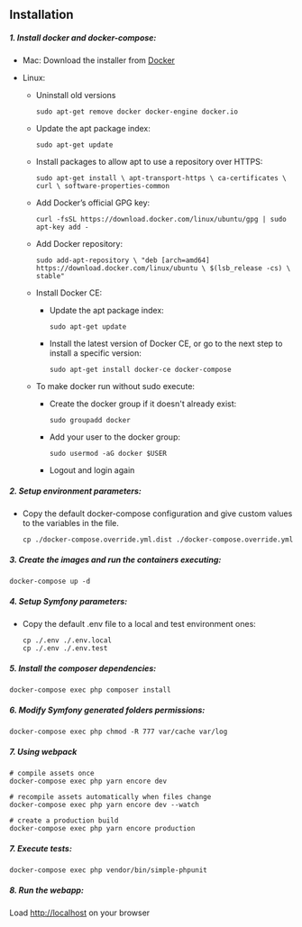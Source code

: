 ## Installation

##### 1. Install docker and docker-compose:

  - Mac: Download the installer from [Docker](https://store.docker.com/editions/community/docker-ce-desktop-mac)
   
  - Linux:
  
    - Uninstall old versions
    
        `sudo apt-get remove docker docker-engine docker.io`
        
    - Update the apt package index:
      
        `sudo apt-get update`
        
    - Install packages to allow apt to use a repository over HTTPS:
    
        `sudo apt-get install \
            apt-transport-https \
            ca-certificates \
            curl \
            software-properties-common`
          
    - Add Docker’s official GPG key:
      
        `curl -fsSL https://download.docker.com/linux/ubuntu/gpg | sudo apt-key add -`
        
    - Add Docker repository:
    
        `sudo add-apt-repository \
            "deb [arch=amd64] https://download.docker.com/linux/ubuntu \
            $(lsb_release -cs) \
            stable"`
            
    - Install Docker CE:
    
        - Update the apt package index:
        
            `sudo apt-get update`
            
        - Install the latest version of Docker CE, or go to the next step to install a specific version:
        
            `sudo apt-get install docker-ce docker-compose`
        
    - To make docker run without sudo execute:

        - Create the docker group if it doesn't already exist:
    
            `sudo groupadd docker`
        
        - Add your user to the docker group:
    
            `sudo usermod -aG docker $USER`
        
        - Logout and login again    

##### 2. Setup environment parameters:

  - Copy the default docker-compose configuration and give custom values to the variables in the file.
  
        cp ./docker-compose.override.yml.dist ./docker-compose.override.yml   
    
##### 3. Create the images and run the containers executing:
    
    docker-compose up -d
        
##### 4. Setup Symfony parameters:

  - Copy the default .env file to a local and test environment ones:
  
        cp ./.env ./.env.local
        cp ./.env ./.env.test

##### 5. Install the composer dependencies:

    docker-compose exec php composer install
        
##### 6. Modify Symfony generated folders permissions:

    docker-compose exec php chmod -R 777 var/cache var/log
    
##### 7. Using webpack
    
    # compile assets once
    docker-compose exec php yarn encore dev
    
    # recompile assets automatically when files change
    docker-compose exec php yarn encore dev --watch
    
    # create a production build
    docker-compose exec php yarn encore production

##### 7. Execute tests:

    docker-compose exec php vendor/bin/simple-phpunit 
        
##### 8. Run the webapp:

Load [http://localhost](http://localhost) on your browser
